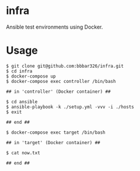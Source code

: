 # infra
Ansible test environments using Docker.

# Usage
``` shell
$ git clone git@github.com:bbbar326/infra.git
$ cd infra
$ docker-compose up
$ docker-compose exec controller /bin/bash

## in 'controller' (Docker container) ##

$ cd ansible
$ ansible-playbook -k ./setup.yml -vvv -i ./hosts
$ exit

## end ##

$ docker-compose exec target /bin/bash

## in 'target' (Docker container) ##

$ cat now.txt

## end ##
```
